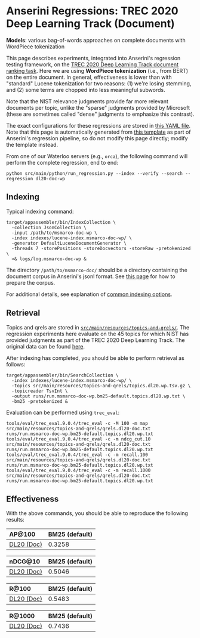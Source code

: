 # Anserini Regressions: TREC 2020 Deep Learning Track (Document)

**Models**: various bag-of-words approaches on complete documents with WordPiece tokenization

This page describes experiments, integrated into Anserini's regression testing framework, on the [TREC 2020 Deep Learning Track document ranking task](https://trec.nist.gov/data/deep2020.html).
Here we are using **WordPiece tokenization** (i.e., from BERT) on the entire document.
In general, effectiveness is lower than with "standard" Lucene tokenization for two reasons: (1) we're losing stemming, and (2) some terms are chopped into less meaningful subwords.

Note that the NIST relevance judgments provide far more relevant documents per topic, unlike the "sparse" judgments provided by Microsoft (these are sometimes called "dense" judgments to emphasize this contrast).

The exact configurations for these regressions are stored in [this YAML file](../src/main/resources/regression/dl20-doc-wp.yaml).
Note that this page is automatically generated from [this template](../src/main/resources/docgen/templates/dl20-doc-wp.template) as part of Anserini's regression pipeline, so do not modify this page directly; modify the template instead.

From one of our Waterloo servers (e.g., `orca`), the following command will perform the complete regression, end to end:

```
python src/main/python/run_regression.py --index --verify --search --regression dl20-doc-wp
```

## Indexing

Typical indexing command:

```
target/appassembler/bin/IndexCollection \
  -collection JsonCollection \
  -input /path/to/msmarco-doc-wp \
  -index indexes/lucene-index.msmarco-doc-wp/ \
  -generator DefaultLuceneDocumentGenerator \
  -threads 7 -storePositions -storeDocvectors -storeRaw -pretokenized \
  >& logs/log.msmarco-doc-wp &
```

The directory `/path/to/msmarco-doc/` should be a directory containing the document corpus in Anserini's jsonl format.
See [this page](experiments-msmarco-doc-doc2query-details.md) for how to prepare the corpus.

For additional details, see explanation of [common indexing options](common-indexing-options.md).

## Retrieval

Topics and qrels are stored in [`src/main/resources/topics-and-qrels/`](../src/main/resources/topics-and-qrels/).
The regression experiments here evaluate on the 45 topics for which NIST has provided judgments as part of the TREC 2020 Deep Learning Track.
The original data can be found [here](https://trec.nist.gov/data/deep2020.html).

After indexing has completed, you should be able to perform retrieval as follows:

```
target/appassembler/bin/SearchCollection \
  -index indexes/lucene-index.msmarco-doc-wp/ \
  -topics src/main/resources/topics-and-qrels/topics.dl20.wp.tsv.gz \
  -topicreader TsvInt \
  -output runs/run.msmarco-doc-wp.bm25-default.topics.dl20.wp.txt \
  -bm25 -pretokenized &
```

Evaluation can be performed using `trec_eval`:

```
tools/eval/trec_eval.9.0.4/trec_eval -c -M 100 -m map src/main/resources/topics-and-qrels/qrels.dl20-doc.txt runs/run.msmarco-doc-wp.bm25-default.topics.dl20.wp.txt
tools/eval/trec_eval.9.0.4/trec_eval -c -m ndcg_cut.10 src/main/resources/topics-and-qrels/qrels.dl20-doc.txt runs/run.msmarco-doc-wp.bm25-default.topics.dl20.wp.txt
tools/eval/trec_eval.9.0.4/trec_eval -c -m recall.100 src/main/resources/topics-and-qrels/qrels.dl20-doc.txt runs/run.msmarco-doc-wp.bm25-default.topics.dl20.wp.txt
tools/eval/trec_eval.9.0.4/trec_eval -c -m recall.1000 src/main/resources/topics-and-qrels/qrels.dl20-doc.txt runs/run.msmarco-doc-wp.bm25-default.topics.dl20.wp.txt
```

## Effectiveness

With the above commands, you should be able to reproduce the following results:

| AP@100                                                                                                       | BM25 (default)|
|:-------------------------------------------------------------------------------------------------------------|-----------|
| [DL20 (Doc)](https://trec.nist.gov/data/deep2020.html)                                                       | 0.3258    |


| nDCG@10                                                                                                      | BM25 (default)|
|:-------------------------------------------------------------------------------------------------------------|-----------|
| [DL20 (Doc)](https://trec.nist.gov/data/deep2020.html)                                                       | 0.5046    |


| R@100                                                                                                        | BM25 (default)|
|:-------------------------------------------------------------------------------------------------------------|-----------|
| [DL20 (Doc)](https://trec.nist.gov/data/deep2020.html)                                                       | 0.5483    |


| R@1000                                                                                                       | BM25 (default)|
|:-------------------------------------------------------------------------------------------------------------|-----------|
| [DL20 (Doc)](https://trec.nist.gov/data/deep2020.html)                                                       | 0.7436    |
